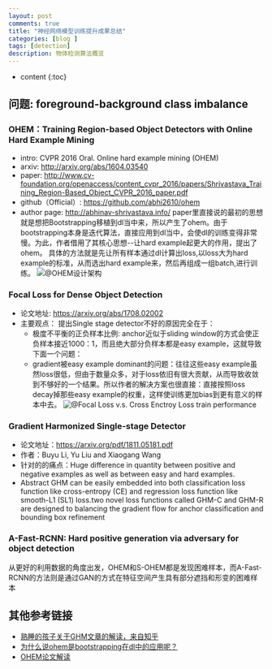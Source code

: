 ```yaml
---
layout: post
comments: true
title: "神经网络模型训练提升成果总结"
categories: [blog ]
tags: [detection]
description: 物体检测算法概览
---
```


* content
{:toc}

## 问题: foreground-background class imbalance

### OHEM：Training Region-based Object Detectors with Online Hard Example Mining
- intro: CVPR 2016 Oral. Online hard example mining (OHEM)
- arxiv: http://arxiv.org/abs/1604.03540
- paper: http://www.cv-foundation.org/openaccess/content_cvpr_2016/papers/Shrivastava_Training_Region-Based_Object_CVPR_2016_paper.pdf
- github（Official）: https://github.com/abhi2610/ohem
- author page: http://abhinav-shrivastava.info/
paper里直接说的最初的思想就是想把Bootstrapping移植到dl当中来，所以产生了ohem。由于bootstrapping本身是迭代算法，直接应用到dl当中，会使dl的训练变得非常慢。为此，作者借用了其核心思想--让hard example起更大的作用，提出了ohem。
具体的方法就是先让所有样本通过dl计算出loss,以loss大为hard example的标准，从而选出hard example来，然后再组成一组batch,进行训练。
![@OHEM设计架构](https://cwlseu.github.io/images/detection/OHEM.png)

### Focal Loss for Dense Object Detection

* 论文地址: https://arxiv.org/abs/1708.02002
* 主要观点：
提出Single stage detector不好的原因完全在于：
    - 极度不平衡的正负样本比例: anchor近似于sliding window的方式会使正负样本接近1000：1，而且绝大部分负样本都是easy example，这就导致下面一个问题：
    - gradient被easy example dominant的问题：往往这些easy example虽然loss很低，但由于数量众多，对于loss依旧有很大贡献，从而导致收敛到不够好的一个结果。所以作者的解决方案也很直接：直接按照loss decay掉那些easy example的权重，这样使训练更加bias到更有意义的样本中去。
![@Focal Loss v.s. Cross Enctroy Loss train performance](https://cwlseu.github.io/images/detection/FocalLoss.png)

### Gradient Harmonized Single-stage Detector

- 论文地址：https://arxiv.org/pdf/1811.05181.pdf
- 作者：Buyu Li, Yu Liu and Xiaogang Wang
- 针对的的痛点：Huge difference in quantity between positive and negative examples as well as between easy and hard examples.
- Abstract
GHM can be easily embedded into both classification loss function like cross-entropy (CE) and regression
loss function like smooth-L1 (SL1) loss.two novel loss functions called GHM-C and GHM-R are designed
to balancing the gradient flow for anchor classification and bounding box refinement

### A-Fast-RCNN: Hard positive generation via adversary for object detection
从更好的利用数据的角度出发，OHEM和S-OHEM都是发现困难样本，而A-Fast-RCNN的方法则是通过GAN的方式在特征空间产生具有部分遮挡和形变的困难样本

## 其他参考链接

- [熟睡的孩子关于GHM文章的解读，来自知乎](https://zhuanlan.zhihu.com/p/50217821)
- [为什么说ohem是bootstrapping在dl中的应用呢？](https://www.zhihu.com/question/56092850/answer/216461322)
- [OHEM论文解读](https://zhuanlan.zhihu.com/p/58162337)